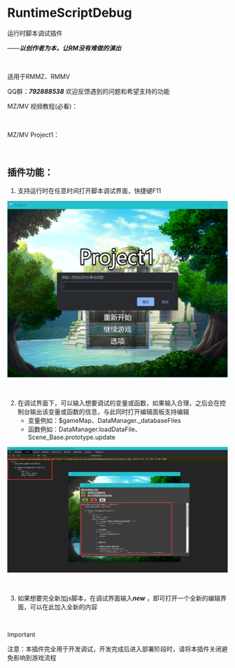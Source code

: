 # RuntimeScriptDebug

运行时脚本调试插件

——***以创作者为本，让RM没有难做的演出***

<br/>

适用于RMMZ、RMMV

QQ群：***792888538***   欢迎反馈遇到的问题和希望支持的功能

MZ/MV 视频教程(必看)：

<br/>

MZ/MV Project1：

<br/>

## 插件功能：

1. 支持运行时在任意时间打开脚本调试界面，快捷键F11

![断点](https://github.com/cafel176/RuntimeScriptDebug/blob/main/pic1.png?raw=true '调试界面')

<br/>

2. 在调试界面下，可以输入想要调试的变量或函数，如果输入合理，之后会在控制台输出该变量或函数的信息，与此同时打开编辑面板支持编辑
   * 变量例如：$gameMap、DataManager._databaseFiles
   * 函数例如：DataManager.loadDataFile、Scene_Base.prototype.update
   
![断点](https://github.com/cafel176/RuntimeScriptDebug/blob/main/pic2.png?raw=true '编辑界面')
   
<br/>

3. 如果想要完全新加js脚本，在调试界面输入***new*** ，即可打开一个全新的编辑界面，可以在此加入全新的内容

<br/>

> [!IMPORTANT] 
> 注意：本插件完全用于开发调试，开发完成后进入部署阶段时，请将本插件关闭避免影响到游戏流程
